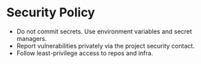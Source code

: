 # Security Policy

- Do not commit secrets. Use environment variables and secret managers.
- Report vulnerabilities privately via the project security contact.
- Follow least-privilege access to repos and infra.

